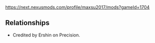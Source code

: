 https://next.nexusmods.com/profile/maxsu2017/mods?gameId=1704


## Relationships

- Credited by Ershin on Precision.
